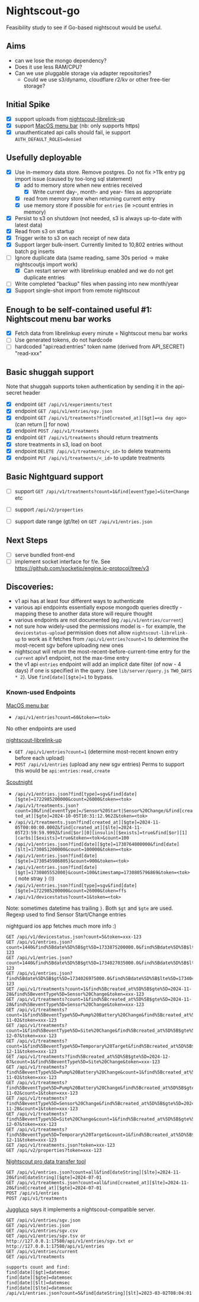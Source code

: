 # Nightscout-go
Feasibility study to see if Go-based nightscout would be useful.

## Aims
- can we lose the mongo dependency?
- Does it use less RAM/CPU?
- Can we use pluggable storage via adapter repositories?
    - Could we use s3/dynamo, cloudflare r2/kv or other free-tier storage?

## Initial Spike
 - [X] support uploads from [nightscout-librelink-up](https://github.com/timoschlueter/nightscout-librelink-up)
 - [X] support [MacOS menu bar](https://github.com/adamd9/Nightscout-MacOS-Menu-Bar) (nb: only supports https)
 - [X] unauthenticated api calls should fail, ie support `AUTH_DEFAULT_ROLES=denied`

## Usefully deployable

- [X] Use in-memory data store. Remove postgres.
      Do not fix >11k entry pg import issue (caused by too-long sql statement)
   - [X] add to memory store when new entries received
     - [X] Write current day-, month- and year- files as appropriate
   - [X] read from memory store when returning current entry
   - [X] use memory store if possible for `entries` (ie >count entries in memory)
 - [X] Persist to s3 on shutdown (not needed, s3 is always up-to-date with latest data)
 - [X] Read from s3 on startup
 - [X] Trigger write to s3 on each receipt of new data
 - [X] Support larger bulk-insert. Currently limited to 10,802 entries without batch pg inserts
 - [ ] Ignore duplicate data (same reading, same 30s period -> make nightscoutjs import work)
   - [X] Can restart server with librelinkup enabled and we do not get duplicate entries
 - [ ] Write completed "backup" files when passing into new month/year
 - [X] Support single-shot import from remote nightscout

## Enough to be self-contained useful #1: Nightscout menu bar works

 - [X] Fetch data from librelinkup every minute = Nightscout menu bar works
 - [ ] Use generated tokens, do not hardcode
 - [ ] hardcoded "api:read:entries" token name (derived from API_SECRET) "read-xxx"

## Basic shuggah support
Note that shuggah supports token authentication by sending it in the api-secret header
 - [X] endpoint `GET /api/v1/experiments/test`
 - [X] endpoint `GET /api/v1/entries/sgv.json`
 - [X] endpoint `GET /api/v1/treatments?find[created_at][$gt]=<a day ago>` (can return [] for now)
 - [X] endpoint `POST /api/v1/treatments`
 - [X] endpoint `GET /api/v1/treatments` should return treatments
 - [X] store treatments in s3, load on boot
 - [X] endpoint `DELETE /api/v1/treatments/<_id>` to delete treatments
 - [X] endpoint `PUT /api/v1/treatments/<_id>` to update treatments

## Basic Nightguard support
 - [ ] support `GET /api/v1/treatments?count=1&find[eventType]=Site+Change` etc
 - [ ] support `/api/v2/properties`
 - [ ] support date range (gt/lte) on `GET /api/v1/entries.json`


##  Next Steps
 - [ ] serve bundled front-end
 - [ ] implement socket interface for f/e. See https://github.com/socketio/engine.io-protocol/tree/v3

## Discoveries:
- v1 api has at least four different ways to authenticate
- various api endpoints essentially expose mongodb queries directly - mapping
  these to another data store will require thought
- various endpoints are not documented (eg `/api/v1/entries/current`)
- not sure how widely-used the permissions model is - for example, the
  `devicestatus-upload` permission does not allow `nightscout-librelink-up` to
  work as it fetches from `/api/v1/entries?count=1` to determine the most-recent
  sgv before uploading new ones
- nightscout will return the most-recent-before-current-time entry for the
  `current` apiv1 endpoint, not the max-time entry
- the v1 api `entries` endpoint will add an implicit date filter
  (of now - 4 days) if one is specified in the query.
  (see `lib/server/query.js` `TWO_DAYS * 2`).
  Use `find[date][$gte]=1` to bypass.


### Known-used Endpoints
[MacOS menu bar](https://github.com/adamd9/Nightscout-MacOS-Menu-Bar)
- `/api/v1/entries?count=60&token=<tok>`

No other endpoints are used

[nightscout-librelink-up](https://github.com/timoschlueter/nightscout-librelink-up)
- `GET /api/v1/entries?count=1` (determine most-recent known entry before each upload)
- `POST /api/v1/entries` (upload any new sgv entries)
Perms to support this would be `api:entries:read,create`

[Scoutnight](http://scoutnight.netlify.app)
- `/api/v1/entries.json?find[type]=sgv&find[date][$gte]=1722985200000&count=26000&token=<tok>`
- `/api/v1/treatments.json?count=10&find[eventType]=/Sensor%20Start|Sensor%20Change/&find[created_at][$gte]=2024-10-05T10:31:12.962Z&token=<tok>`
- `/api/v1/treatments.json?find[created_at][$gte]=2024-11-05T00:00:00.000Z&find[created_at][$lte]=2024-11-05T23:59:59.999Z&find[$or][0][insulin][$exists]=true&find[$or][1][carbs][$exists]=true&token=<tok>&count=100`
- `/api/v1/entries.json?find[date][$gte]=1730764800000&find[date][$lt]=1730851200000&count=100000&token=<tok>`
- `/api/v1/entries.json?find[date][$gte]=1730545986805}&count=900&token=<tok>`
- `/api/v1/entries.json?find[date][$gt]=1730805552000}&count=100&timestamp=1730805796869&token=<tok>`  ( note stray `}` 🙄)
- `/api/v1/entries.json?find[type]=sgv&find[date][$gte]=1722985200000&count=26000&token=ffs`
- `/api/v1/devicestatus?count=1&token=<tok>`

Note: sometimes datetime has trailing `}`. Both `$gt` and `$gte` are used.
Regexp used to find Sensor Start/Change entries

nightguard ios app fetches much more info :)

```
GET /api/v1/devicestatus.json?count=5&token=xxx-123
GET /api/v1/entries.json?count=1440&find%5Bdate%5D%5B$gt%5D=1733875200000.0&find%5Bdate%5D%5B$lte%5D=1733961600000.0&token=xxx-123
GET /api/v1/entries.json?count=1440&find%5Bdate%5D%5B$gt%5D=1734027035000.0&find%5Bdate%5D%5B$lte%5D=1734048000000.0&token=xxx-123
GET /api/v1/entries.json?find%5Bdate%5D%5B$gt%5D=1734026975000.0&find%5Bdate%5D%5B$lte%5D=1734048000000.0&count=1440&token=xxx-123
GET /api/v1/treatments?count=1&find%5Bcreated_at%5D%5B$gte%5D=2024-11-28&find%5BeventType%5D=Sensor%20Change&token=xxx-123
GET /api/v1/treatments?count=1&find%5Bcreated_at%5D%5B$gte%5D=2024-11-28&find%5BeventType%5D=Sensor%20Change&token=xxx-123
GET /api/v1/treatments?count=1&find%5BeventType%5D=Pump%20Battery%20Change&find%5Bcreated_at%5D%5B$gte%5D=2024-11-02&token=xxx-123
GET /api/v1/treatments?count=1&find%5BeventType%5D=Site%20Change&find%5Bcreated_at%5D%5B$gte%5D=2024-12-07&token=xxx-123
GET /api/v1/treatments?count=1&find%5BeventType%5D=Temporary%20Target&find%5Bcreated_at%5D%5B$gte%5D=2024-12-11&token=xxx-123
GET /api/v1/treatments?find%5Bcreated_at%5D%5B$gte%5D=2024-12-07&count=1&find%5BeventType%5D=Site%20Change&token=xxx-123
GET /api/v1/treatments?find%5BeventType%5D=Pump%20Battery%20Change&count=1&find%5Bcreated_at%5D%5B$gte%5D=2024-11-02&token=xxx-123
GET /api/v1/treatments?find%5BeventType%5D=Pump%20Battery%20Change&find%5Bcreated_at%5D%5B$gte%5D=2024-11-02&count=1&token=xxx-123
GET /api/v1/treatments?find%5BeventType%5D=Sensor%20Change&find%5Bcreated_at%5D%5B$gte%5D=2024-11-28&count=1&token=xxx-123
GET /api/v1/treatments?find%5BeventType%5D=Site%20Change&count=1&find%5Bcreated_at%5D%5B$gte%5D=2024-12-07&token=xxx-123
GET /api/v1/treatments?find%5BeventType%5D=Temporary%20Target&count=1&find%5Bcreated_at%5D%5B$gte%5D=2024-12-11&token=xxx-123
GET /api/v1/treatments.json?token=xxx-123
GET /api/v2/properties?token=xxx-123
```

[Nightscout pro data transfer tool](https://github.com/AndyLow91/nightscout-data-transfer)
```
GET /api/v1/entries.json?count=all&find[dateString][$lte]=2024-11-20&find[dateString][$gte]=2024-07-01
GET /api/v1/treatments.json?count=all&find[created_at][$lte]=2024-11-20&find[created_at][$gte]=2024-07-01
POST /api/v1/entries
POST /api/v1/treatments
```

[Juggluco](https://www.juggluco.nl/Juggluco/webserver.html) says it implements a nightscout-compatible server.
```
GET /api/v1/entries/sgv.json
GET /api/v1/entries.json
GET /api/v1/entries/sgv.csv
GET /api/v1/entries/sgv.tsv or http://127.0.0.1:17580/api/v1/entries/sgv.txt or http://127.0.0.1:17580/api/v1/entries
GET /api/v1/entries/current
GET /api/v1/treatments

supports count and find:
find[date][$gt]=datemsec
find[date][$gte]=datemsec
find[date][$lt]=datemsec
find[date][$lte]=datemsec
/api/v1/entries.json?count=5&find[dateString][$lt]=2023-03-02T08:04:01
```
